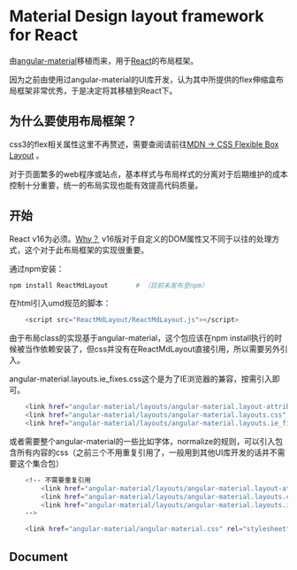 # Material Design layout framework for React

由[angular-material](https://material.angularjs.org/latest/)移植而来，用于[React](https://reactjs.org/)的布局框架。

因为之前由使用过angular-material的UI库开发，认为其中所提供的flex伸缩盒布局框架非常优秀，于是决定将其移植到React下。

## 为什么要使用布局框架？
css3的flex相关属性这里不再赘述，需要查阅请前往[MDN -> CSS Flexible Box Layout](https://developer.mozilla.org/en-US/docs/Web/CSS/CSS_Flexible_Box_Layout)
。

对于页面繁多的web程序或站点，基本样式与布局样式的分离对于后期维护的成本控制十分重要，统一的布局实现也能有效提高代码质量。

## 开始

React v16为必须。[Why？](https://reactjs.org/blog/2017/09/08/dom-attributes-in-react-16.html) v16版对于自定义的DOM属性又不同于以往的处理方式，这个对于此布局框架的实现很重要。

通过npm安装：
```bash
npm install ReactMdLayout       # （目前未发布至npm）
```

在html引入umd规范的脚本：
```bash
    <script src="ReactMdLayout/ReactMdLayout.js"></script>
```

由于布局class的实现基于angular-material，这个包应该在npm install执行的时候被当作依赖安装了，但css并没有在ReactMdLayout直接引用，所以需要另外引入。

angular-material.layouts.ie_fixes.css这个是为了IE浏览器的兼容，按需引入即可。
```bash
    <link href="angular-material/layouts/angular-material.layout-attributes.css" rel="stylesheet" />
    <link href="angular-material/layouts/angular-material.layouts.css" rel="stylesheet" />
    <link href="angular-material/layouts/angular-material.layouts.ie_fixes.css" rel="stylesheet" />
```

或者需要整个angular-material的一些比如字体，normalize的规则，可以引入包含所有内容的css（之前三个不用重复引用了，一般用到其他UI库开发的话并不需要这个集合包）
```bash
    <!-- 不需要重复引用
        <link href="angular-material/layouts/angular-material.layout-attributes.css" rel="stylesheet" />
        <link href="angular-material/layouts/angular-material.layouts.css" rel="stylesheet" />
        <link href="angular-material/layouts/angular-material.layouts.ie_fixes.css" rel="stylesheet" />
    -->

    <link href="angular-material/angular-material.css" rel="stylesheet" />
```

## Document


